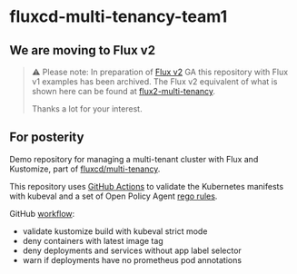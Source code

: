 # fluxcd-multi-tenancy-team1

## We are moving to Flux v2

> ⚠️ Please note: In preparation of [Flux v2](https://toolkit.fluxcd.io/) GA this repository with Flux v1 examples has been archived. The Flux v2 equivalent of what is shown here can be found at [flux2-multi-tenancy](https://github.com/fluxcd/flux2-multi-tenancy).
>
> Thanks a lot for your interest.

## For posterity

Demo repository for managing a multi-tenant cluster with Flux and Kustomize,
part of [fluxcd/multi-tenancy](https://github.com/fluxcd/multi-tenancy).

This repository uses [GitHub Actions](https://github.com/marketplace/actions/kubernetes-toolset)
to validate the Kubernetes manifests with kubeval and a set of Open Policy Agent
[rego rules](https://github.com/fluxcd/multi-tenancy-team1/blob/master/.github/policy/).

GitHub [workflow](https://github.com/fluxcd/multi-tenancy-team1/blob/master/.github/workflows/test.yml):
* validate kustomize build with kubeval strict mode
* deny containers with latest image tag
* deny deployments and services without app label selector
* warn if deployments have no prometheus pod annotations
